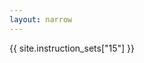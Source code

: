 ```yaml
---
layout: narrow
---
```


<div class="instruction-set" markdown="0">
  {{ site.instruction_sets["15"] }}
</div>
